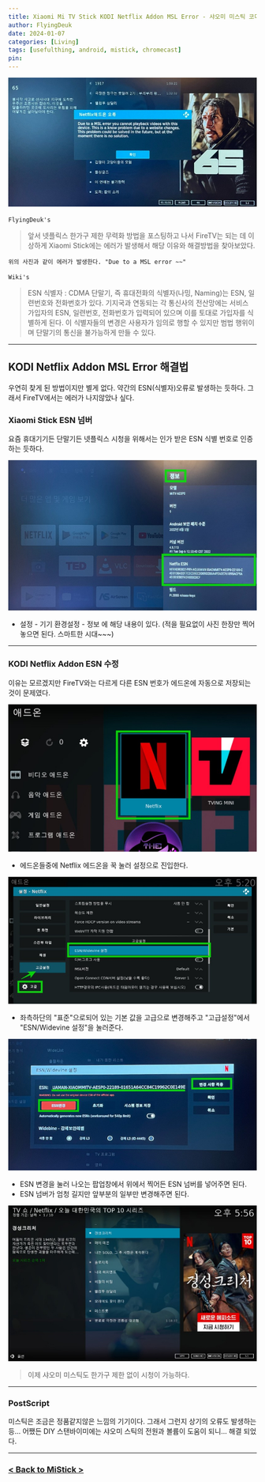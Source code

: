 ```yaml
---
title: Xiaomi Mi TV Stick KODI Netflix Addon MSL Error - 샤오미 미스틱 코디 넷플릭스 에드온 MSL 에러 해결방법 (Feat. MSL Error, ESN) <2024.1.7 Updated>
author: FlyingDeuk
date: 2024-01-07 
categories: [Living]
tags: [usefulthing, android, mistick, chromecast]
pin:
---
```


![msl](/img/living/mistick/msl1.jpg)


`FlyingDeuk's`
> 앞서 넷플릭스 한가구 제한 무력화 방법을 포스팅하고 나서 FireTV는 되는 데 이상하게 Xiaomi Stick에는 에러가 발생해서 해당 이유와 해결방법을 찾아보았다. 

`위의 사진과 같이 에러가 발생한다. "Due to a MSL error ~~"`


`Wiki's`
> ESN 식별자 : CDMA 단말기, 즉 휴대전화의 식별자(나밍, Naming)는 ESN, 일련번호와 전화번호가 있다. 기지국과 연동되는 각 통신사의 전산망에는 서비스 가입자의 ESN, 일련번호, 전화번호가 입력되어 있으며 이를 토대로 가입자를 식별하게 된다. 이 식별자들의 변경은 사용자가 임의로 행할 수 있지만 범법 행위이며 단말기의 통신을 불가능하게 만들 수 있다.

-----------

## KODI Netflix Addon MSL Error 해결법
우연히 찾게 된 방법이지만 별게 없다. 약간의 ESN(식별자)오류로 발생하는 듯하다. 그래서 FireTV에서는 에러가 나지않았나 싶다. 

### Xiaomi Stick ESN 넘버
요즘 휴대기기든 단말기든 넷플릭스 시청을 위해서는 인가 받은 ESN 식별 번호로 인증하는 듯하다. 

![msl](/img/living/mistick/msl2.jpg)
- 설정 - 기기 환경설정 - 정보 에 해당 내용이 있다. (적을 필요없이 사진 한장만 찍어놓으면 된다. 스마트한 시대~~~)

---------

### KODI Netflix Addon ESN 수정
이유는 모르겠지만 FireTV와는 다르게 다른 ESN 번호가 에드온에 자동으로 저장되는 것이 문제였다. 

![msl](/img/living/mistick/msl5.jpg)
- 에드온들중에 Netflix 에드온을 꾹 눌러 설정으로 진입한다. 

![msl](/img/living/mistick/msl4.jpg)
- 좌측하단의 "표준"으로되어 있는 기본 값을 고급으로 변경해주고 "고급설정"에서 "ESN/Widevine 설정"을 눌러준다. 

![msl](/img/living/mistick/msl3.jpg)
- ESN 변경을 눌러 나오는 팝업창에서 위에서 찍어든 ESN 넘버를 넣어주면 된다. 
- ESN 넘버가 엄청 길지만 앞부분의 일부만 변경해주면 된다. 


![msl](/img/living/mistick/msl7.jpg)
> 이제 샤오미 미스틱도 한가구 제한 없이 시청이 가능하다. 

---------

### PostScript
미스틱은 조금은 정품같지않은 느낌의 기기이다. 그래서 그런지 상기의 오류도 발생하는 등... 어쨌든 DIY 스탠바이미에는 샤오미 스틱의 전원과 볼륨이 도움이 되니... 해결 되었다. 


-----------

### [< Back to MiStick >](/posts/MiStick/)
